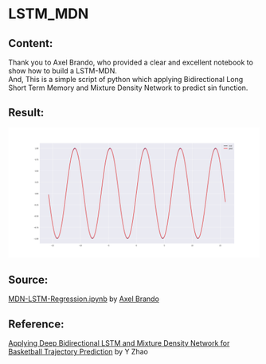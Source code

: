 # LSTM_MDN
## Content:
Thank you to Axel Brando, who provided a clear and excellent notebook to show how to build a LSTM-MDN. </br>
And, This is a simple script of python which applying Bidirectional Long Short Term Memory and Mixture Density Network to predict sin function.

## Result:
![Picture](https://github.com/p768lwy3/LSTM_MDN/blob/master/sin_fn.png)

## Source:
[MDN-LSTM-Regression.ipynb](https://github.com/axelbrando/Mixture-Density-Networks-for-distribution-and-uncertainty-estimation/blob/master/MDN-LSTM-Regression.ipynb) by [Axel Brando](https://github.com/axelbrando)

## Reference:
[Applying Deep Bidirectional LSTM and Mixture Density Network for Basketball Trajectory Prediction](https://arxiv.org/abs/1708.05824) by Y Zhao
